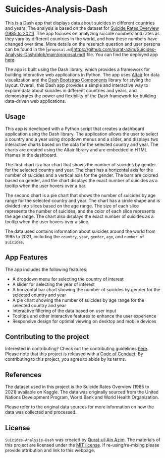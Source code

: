 # Suicides-Analysis-Dash

This is a Dash app that displays data about suicides in different countries and years. The analysis is based on the dataset for [Suicide Rates Overview (1985 to 2021)](https://www.kaggle.com/datasets/omkargowda/suicide-rates-overview-1985-to-2021). The app focuses on analyzing suicide numbers and rates as they vary by different countries in the world, and how these numbers have changed over time. More details on the reserach question and user persona can be found in the [`proposal.md`]https://github.com/qurat-azim/Suicides-Analysis-Dash/blob/main/proposal.md) file. You can find the deployed app [here](https://suicides-analysis.onrender.com/)

The app is built using the Dash library, which provides a framework for building interactive web applications in Python. The app uses [Altair](https://altair-viz.github.io/) for data visualization and the [Dash Bootstrap Components](https://dash-bootstrap-components.opensource.faculty.ai/) library for styling the layout. Overall, this Dash app provides a simple and interactive way to explore data about suicides in different countries and years, and demonstrates the power and flexibility of the Dash framework for building data-driven web applications.

## Usage

This app is developed with a Python script that creates a dashboard application using the Dash library. The application allows the user to select a country and a year using dropdown menus and a slider, and displays two interactive charts based on the data for the selected country and year. The charts are created using the Altair library and are embedded in HTML iframes in the dashboard.

The first chart is a bar chart that shows the number of suicides by gender for the selected country and year. The chart has a horizontal axis for the number of suicides and a vertical axis for the gender. The bars are colored based on gender, and the chart displays the exact number of suicides as a tooltip when the user hovers over a bar.

The second chart is a pie chart that shows the number of suicides by age range for the selected country and year. The chart has a circle shape and is divided into slices based on the age range. The size of each slice represents the number of suicides, and the color of each slice represents the age range. The chart also displays the exact number of suicides as a tooltip when the user hovers over a slice.

The data used contains information about suicides around the world from 1985 to 2021, including the `country`, `year`, `gender`, `age`, and `number of suicides`.

## App Features

The app includes the following features:

- A dropdown menu for selecting the country of interest
- A slider for selecting the year of interest
- A horizontal bar chart showing the number of suicides by gender for the selected country and year
- A pie chart showing the number of suicides by age range for the selected country and year
- Interactive filtering of the data based on user input
- Tooltips and other interactive features to enhance the user experience
- Responsive design for optimal viewing on desktop and mobile devices

## Contributing to the project

Interested in contributing? Check out the contributing guidelines [here](https://github.com/qurat-azim/Suicides-Analysis-Dash/blob/main/CONTRIBUTING.md). Please note that this project is released with a [Code of Conduct](https://github.com/qurat-azim/Suicides-Analysis-Dash/blob/main/CODE_OF_CONDUCT.md). By contributing to this project, you agree to abide by its terms.

## References

The dataset used in this project is the Suicide Rates Overview (1985 to 2021) available on Kaggle. The data was originally sourced from the United Nations Development Program, World Bank and World Health Organization.

Please refer to the original data sources for more information on how the data was collected and processed.

## License

`Suicides-Analysis-Dash` was created by [Qurat-ul-Ain Azim](https://github.com/qurat-azim). The materials of this project are licensed under the [MIT license](https://github.com/qurat-azim/Suicides-Analysis-Dash/blob/main/LICENSE). If re-using/re-mixing please provide attribution and link to this webpage.
